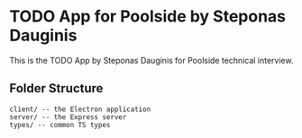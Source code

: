 # TODO App for Poolside by Steponas Dauginis

This is the TODO App by Steponas Dauginis for Poolside technical interview.

## Folder Structure

```
client/ -- the Electron application
server/ -- the Express server
types/ -- common TS types
```
